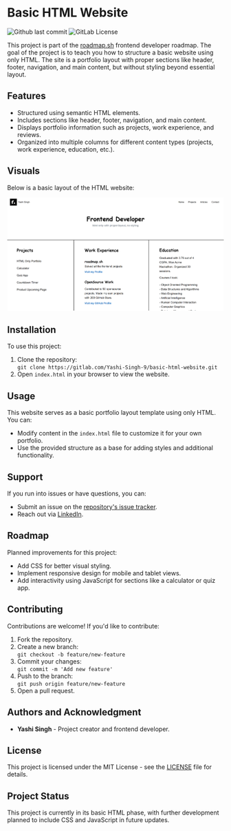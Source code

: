 # Basic HTML Website

![Github last commit](https://img.shields.io/github/last-commit/Yashi-Singh-9/basic-html-website)
![GitLab License](https://img.shields.io/gitlab/license/Yashi-Singh-9/basic-html-website)

This project is part of the [roadmap.sh](https://roadmap.sh/projects/basic-html-website) frontend developer roadmap. The goal of the project is to teach you how to structure a basic website using only HTML. The site is a portfolio layout with proper sections like header, footer, navigation, and main content, but without styling beyond essential layout.

## Features
- Structured using semantic HTML elements.
- Includes sections like header, footer, navigation, and main content.
- Displays portfolio information such as projects, work experience, and reviews.
- Organized into multiple columns for different content types (projects, work experience, education, etc.).

## Visuals

Below is a basic layout of the HTML website:

![Portfolio Layout Screenshot](Screenshot.png)

## Installation
To use this project:
1. Clone the repository:  
   `git clone https://gitlab.com/Yashi-Singh-9/basic-html-website.git`
2. Open `index.html` in your browser to view the website.

## Usage
This website serves as a basic portfolio layout template using only HTML. You can:
- Modify content in the `index.html` file to customize it for your own portfolio.
- Use the provided structure as a base for adding styles and additional functionality.

## Support
If you run into issues or have questions, you can:
- Submit an issue on the [repository's issue tracker](https://gitlab.com/Yashi-Singh-9/basic-html-website.git/issues).
- Reach out via [LinkedIn](https://www.linkedin.com/in/yashi-singh-b4143a246).

## Roadmap
Planned improvements for this project:
- Add CSS for better visual styling.
- Implement responsive design for mobile and tablet views.
- Add interactivity using JavaScript for sections like a calculator or quiz app.
  
## Contributing
Contributions are welcome! If you'd like to contribute:
1. Fork the repository.
2. Create a new branch:  
   `git checkout -b feature/new-feature`
3. Commit your changes:  
   `git commit -m 'Add new feature'`
4. Push to the branch:  
   `git push origin feature/new-feature`
5. Open a pull request.

## Authors and Acknowledgment
- **Yashi Singh** - Project creator and frontend developer.

## License
This project is licensed under the MIT License - see the [LICENSE](LICENSE) file for details.

## Project Status
This project is currently in its basic HTML phase, with further development planned to include CSS and JavaScript in future updates.
